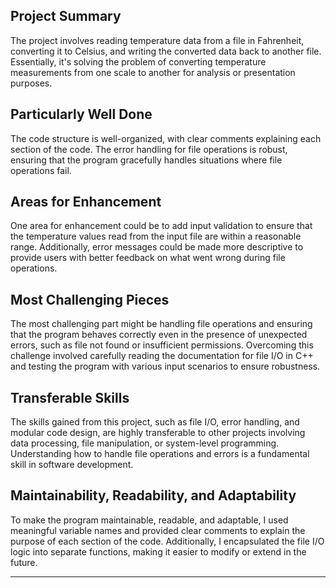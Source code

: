 

## Project Summary
The project involves reading temperature data from a file in Fahrenheit, converting it to Celsius, and writing the converted data back to another file. Essentially, it's solving the problem of converting temperature measurements from one scale to another for analysis or presentation purposes.

## Particularly Well Done
The code structure is well-organized, with clear comments explaining each section of the code. The error handling for file operations is robust, ensuring that the program gracefully handles situations where file operations fail.

## Areas for Enhancement
One area for enhancement could be to add input validation to ensure that the temperature values read from the input file are within a reasonable range. Additionally, error messages could be made more descriptive to provide users with better feedback on what went wrong during file operations.

## Most Challenging Pieces
The most challenging part might be handling file operations and ensuring that the program behaves correctly even in the presence of unexpected errors, such as file not found or insufficient permissions. Overcoming this challenge involved carefully reading the documentation for file I/O in C++ and testing the program with various input scenarios to ensure robustness.

## Transferable Skills
The skills gained from this project, such as file I/O, error handling, and modular code design, are highly transferable to other projects involving data processing, file manipulation, or system-level programming. Understanding how to handle file operations and errors is a fundamental skill in software development.

## Maintainability, Readability, and Adaptability
To make the program maintainable, readable, and adaptable, I used meaningful variable names and provided clear comments to explain the purpose of each section of the code. Additionally, I encapsulated the file I/O logic into separate functions, making it easier to modify or extend in the future.

---
